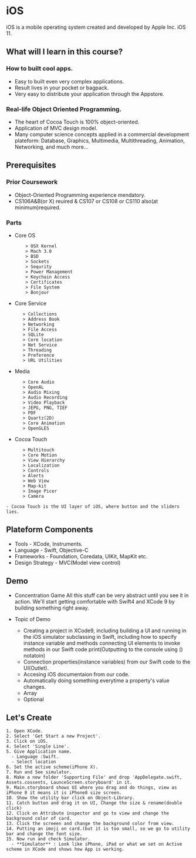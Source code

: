 # iOS
iOS is a mobile operating system created and developed by Apple Inc. iOS 11.
## What will I learn in this course?
### How to built cool apps.
  - Easy to built even very complex applications.
  - Result lives in your pocket or bagpack.
  - Very easy to distribute your application through the Appstore.
  
### Real-life Object Oriented Programming.
  - The heart of Cocoa Touch is 100% object-oriented.
  - Application of MVC design model.
  - Many computer science concepts applied in a commercial development plateform:
      Database, Graphics, Multimedia, Multithreading, Animation, Networking, and much more...
## Prerequisites
### Prior Coursework
  - Object-Oriented Programming experience mendatory.
  - CS106A&B(or X) reuired & CS107 or CS108 or CS110 also(at minimum)required.
### Parts
  * Core OS 
  
            > OSX Kernel
            > Mach 3.0
            > BSD
            > Sockets
            > Sequrity
            > Power Management
            > Keychain Access
            > Certificates
            > File System
            > Bonjour
    
   * Core Service
    
            > Collections
            > Address Book
            > Networking
            > File Access
            > SQLite
            > Core location
            > Net Service
            > Threading
            > Preference
            > URL Utilities
   * Media
   
            > Core Audio
            > OpenAL
            > Audio Mixing
            > Audio Recording
            > Video Playback
            > JEPG, PNG, TIEF
            > PDF
            > Quartz(2D)
            > Core Animation
            > OpenGLES
            
   * Cocoa Touch
    
            > Multitouch
            > Core Motion
            > View Hierarchy
            > Localization
            > Controls
            > Alerts
            > Web View
            > Map-kit
            > Image Picer
            > Camera
            
    - Cocoa Touch is the UI layer of iOS, where button and the sliders lies.

## Plateform Components
  * Tools - XCode,  Instruments.
  * Language - Swift, Objective-C
  * Frameworks - Foundation, Coredata, UIKit, MapKit etc.
  * Design Strategy - MVC(Model view control)

## Demo
  - Concentration Game
    All this stuff can be very abstract until you see it in action.
    We'll start getting comfortable with Swift4 and XCode 9 by building something right away.
    
  - Topic of Demo
    - Creating a project in XCode9, including building a UI and running in the iOS simulator subclassing in Swift, including how to specify instance variable and methods connecting UI elements to invoke methods in our Swift code print(Outputting to the console using \() notatoin)
    - Connection properties(instance variables) from our Swift code to the UI(Outlet).
    - Accesing iOS documentaion from our code.
    - Automatically doing something everytime a property's value changes.
    - Array
    - Optional
## Let's Create
    1. Open XCode.
    2. Select 'Get Start a new Project'.
    3. Click on iOS.
    4. Select 'Single Line'.
    5. Give Application name.
      - Language :Swift.
      - Select location
    6. Set the active scheme(iPhone X).
    7. Run and See simulator.
    8. Make a new folder 'Supporting File' and drop 'AppDelegate.swift, Assets.cossents, LaunceScreen.storyboard' in it.
    9. Main.storyboard shows UI where you drag and do things, view as iPhone 8 it means it is iPhone8 size screen.
    10. Show the utility bar click on Object-Library.
    11. Catch button and drag it on UI, Change the size & rename(double click)
    12. Click on Attribute inspector and go to view and change the background color of card.
    13. Click the screeen and change the background color from view.
    14. Putting an imoji on card.(but it is too small, so we go to utility bar and change the font size.
    15. Now run and check Simulator.
      - **Simulator** : Look like iPhone, iPad or what we set on Active scheme in XCode and shows how App is working.
